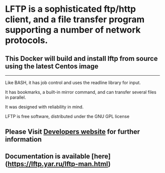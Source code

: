 # LFTP is a sophisticated ftp/http client, and a file transfer program supporting a number of network protocols. 
## This Docker will build and install lftp from source using the latest Centos image
___
Like BASH, it has job control and uses the readline library for input. 

It has bookmarks, a built-in mirror command, and can transfer several files in parallel. 

It was designed with reliability in mind. 

LFTP is free software, distributed under the GNU GPL license
    
## Please Visit [Developers website](https://lftp.yar.ru ) for further information
## Documentation is available [here] (https://lftp.yar.ru/lftp-man.html)